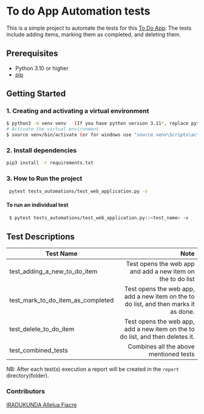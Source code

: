 # To do App Automation tests

This is a simple project to automate the tests for this [To Do App](https://qa-test-todo-fa6994894c02.herokuapp.com/):
The tests include adding items, marking them as completed, and deleting them.

## Prerequisites

- Python 3.10 or higher
- [pip](https://pip.pypa.io/en/stable/installation/)

## Getting Started

### 1. Creating and activating a virtual environment
```sh
$ python3 -m venv venv   (If you have python version 3.11*, replace python3 with python3.11)
# Activate the virtual environment
$ source venv/bin/activate (or for windows use "source venv\Scripts\activate")
```

### 2. Install dependencies
```sh
pip3 install -r requirements.txt
```

### 3. How to Run the project
```sh
 pytest tests_automations/test_web_application.py -v
```
#### To run an individual test
```sh
 $ pytest tests_automations/test_web_application.py::<test_name> -v
```

## Test Descriptions

| Test Name                         |                                                                                 Note |
|-----------------------------------|-------------------------------------------------------------------------------------:|
| test_adding_a_new_to_do_item      |                          Test opens the web app and add a new item on the to do list |
| test_mark_to_do_item_as_completed | Test opens the web app, add a new item on the to do list, and then marks it as done. |
| test_delete_to_do_item            |       Test opens the web app, add a new item on the to do list, and then deletes it. |
| test_combined_tests               |                                               Combines all the above mentioned tests |

NB: After each test(s) execution a report will be created in the `report` directory(folder).

### Contributors
[IRADUKUNDA Allelua Fiacre](https://github.com/irfiacre)
